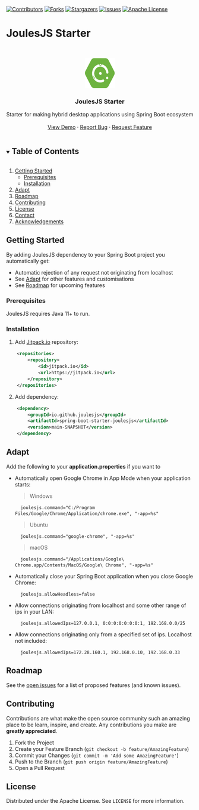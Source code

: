 [![Contributors][contributors-shield]][contributors-url]
[![Forks][forks-shield]][forks-url]
[![Stargazers][stars-shield]][stars-url]
[![Issues][issues-shield]][issues-url]
[![Apache License][license-shield]][license-url]


# JoulesJS Starter



<!-- PROJECT LOGO -->
<br />
<p align="center">
  <a href="https://github.com/spring-projects/spring-boot">
    <img src="docs/logo.svg" alt="Logo" width="80" height="80">
  </a>
  <h3 align="center">JoulesJS Starter</h3>

  <p align="center">
    Starter for making hybrid desktop applications using Spring Boot ecosystem
    <br />
    <br />
    <a href="https://github.com/joulesjs/spring-petclinic">View Demo</a>
    ·
    <a href="https://github.com/joulesjs/spring-boot-starter-joulesjs/issues">Report Bug</a>
    ·
    <a href="https://github.com/joulesjs/spring-boot-starter-joulesjs/issues">Request Feature</a>
  </p>
</p>



<details open="open">
  <summary><h2 style="display: inline-block">Table of Contents</h2></summary>
  <ol>
    <li>
      <a href="#getting-started">Getting Started</a>
      <ul>
        <li><a href="#prerequisites">Prerequisites</a></li>
        <li><a href="#installation">Installation</a></li>
      </ul>
    </li>
    <li><a href="#adapt">Adapt</a></li>
    <li><a href="#roadmap">Roadmap</a></li>
    <li><a href="#contributing">Contributing</a></li>
    <li><a href="#license">License</a></li>
    <li><a href="#contact">Contact</a></li>
    <li><a href="#acknowledgements">Acknowledgements</a></li>
  </ol>
</details>


## Getting Started

By adding JoulesJS dependency to your Spring Boot project you automatically get:

- Automatic rejection of any request not originating from localhost
- See <a href="#adapt">Adapt</a> for other features and customisations
- See <a href="#roadmap">Roadmap</a> for upcoming features

### Prerequisites

JoulesJS requires Java 11+ to run.
### Installation

1. Add [Jitpack.io](https://jitpack.io/) repository:
```xml
	<repositories>
		<repository>
		    <id>jitpack.io</id>
		    <url>https://jitpack.io</url>
		</repository>
	</repositories>
```
2. Add dependency:
```xml
    <dependency>
        <groupId>io.github.joulesjs</groupId>
        <artifactId>spring-boot-starter-joulesjs</artifactId>
        <version>main-SNAPSHOT</version>
    </dependency>
```

## Adapt
Add the following to your **application.properties** if you want to

- Automatically open Google Chrome in App Mode when your application starts:
    > Windows
    ```properties
      joulesjs.command="C:/Program Files/Google/Chrome/Application/chrome.exe", "-app=%s"
    ```
    > Ubuntu
    ```properties
      joulesjs.command="google-chrome", "-app=%s"
    ```
    > macOS
    ```properties
      joulesjs.command="/Applications/Google\ Chrome.app/Contents/MacOS/Google\ Chrome", "-app=%s"
    ```

- Automatically close your Spring Boot application when you close Google Chrome:
    ```properties
      joulesjs.allowHeadless=false
    ```

- Allow connections originating from localhost and some other range of ips in your LAN:
    ```properties
      joulesjs.allowedIps=127.0.0.1, 0:0:0:0:0:0:0:1, 192.168.0.0/25
    ```

- Allow connections originating only from a specified set of ips. Localhost not included:
    ```properties
      joulesjs.allowedIps=172.28.160.1, 192.168.0.10, 192.168.0.33
    ```

## Roadmap

See the [open issues](https://github.com/joulesjs/spring-boot-starter-joulesjs/issues) for a list of proposed features (and known issues).


## Contributing

Contributions are what make the open source community such an amazing place to be learn, inspire, and create. Any contributions you make are **greatly appreciated**.

1. Fork the Project
2. Create your Feature Branch (`git checkout -b feature/AmazingFeature`)
3. Commit your Changes (`git commit -m 'Add some AmazingFeature'`)
4. Push to the Branch (`git push origin feature/AmazingFeature`)
5. Open a Pull Request


## License

Distributed under the Apache License. See `LICENSE` for more information.


<!-- MARKDOWN LINKS & IMAGES -->
<!-- https://www.markdownguide.org/basic-syntax/#reference-style-links -->
[contributors-shield]: https://img.shields.io/github/contributors/joulesjs/spring-boot-starter-joulesjs.svg?style=for-the-badge
[contributors-url]: https://github.com/joulesjs/spring-boot-starter-joulesjs/graphs/contributors
[forks-shield]: https://img.shields.io/github/forks/joulesjs/spring-boot-starter-joulesjs.svg?style=for-the-badge
[forks-url]: https://github.com/joulesjs/spring-boot-starter-joulesjs/network/members
[stars-shield]: https://img.shields.io/github/stars/joulesjs/spring-boot-starter-joulesjs.svg?style=for-the-badge
[stars-url]: https://github.com/joulesjs/spring-boot-starter-joulesjs/stargazers
[issues-shield]: https://img.shields.io/github/issues/joulesjs/spring-boot-starter-joulesjs.svg?style=for-the-badge
[issues-url]: https://github.com/joulesjs/spring-boot-starter-joulesjs/issues
[license-shield]: https://img.shields.io/github/license/joulesjs/spring-boot-starter-joulesjs.svg?style=for-the-badge
[license-url]: https://github.com/joulesjs/spring-boot-starter-joulesjs/blob/main/LICENSE.txt